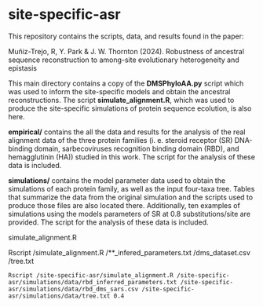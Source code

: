 # site-specific-asr

This repository contains the scripts, data, and results found in the paper:

Muñiz-Trejo, R, Y. Park & J. W. Thornton (2024). Robustness of ancestral sequence reconstruction to among-site evolutionary heterogeneity and epistasis

This main directory contains a copy of the **DMSPhyloAA.py** script which was used
to inform the site-specific models and obtain the ancestral reconstructions. The
script **simulate_alignment.R**, which was used to produce the site-specific
simulations of protein sequence ecolution, is also here. 

**empirical/** contains the all the data and results for the 
analysis of the real alignment data of the three protein families (i. e. steroid
receptor (SR) DNA-binding domain, sarbecoviruses recognition binding domain (RBD), and 
hemagglutinin (HA)) studied in this work. The script for the analysis of these data
is included.

**simulations/** contains the model parameter data used to obtain
the simulations of each protein family, as well as the input four-taxa tree. Tables
that summarize the data from the original simulation and the scripts used to produce
those files are also located there. Additionally, ten examples of simulations using
the models parameters of SR at 0.8 substitutions/site are provided. The script for 
the analysis of these data is included.

simulate_alignment.R

Rscript <path to script>/simulate_alignment.R 
<path to data>/**_infered_parameters.txt
<path to data>/dms_dataset.csv
<path to data>/tree.txt
<insert branch length value>

`Rscript /site-specific-asr/simulate_alignment.R /site-specific-asr/simulations/data/rbd_inferred_parameters.txt /site-specific-asr/simulations/data/rbd_dms_sars.csv /site-specific-asr/simulations/data/tree.txt 0.4`


